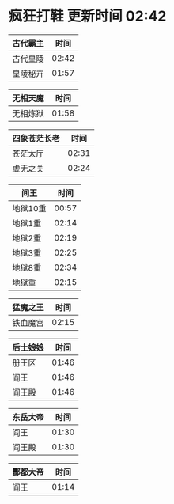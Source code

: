 # 疯狂打鞋 更新时间 02:42

| 古代霸主   | 时间    |
|--------|-------|
| 古代皇陵 | 02:42 |
| 皇陵秘卉 | 01:57 |

| 无相天魔   | 时间    |
|--------|-------|
| 无相炼狱 | 01:58 |

| 四象苍茫长老   | 时间    |
|--------|-------|
| 苍茫太厅 | 02:31 |
| 虚无之关 | 02:24 |

| 间王   | 时间    |
|--------|-------|
| 地狱10重 | 00:57 |
| 地狱1重 | 02:14 |
| 地狱2重 | 02:19 |
| 地狱3重 | 02:25 |
| 地狱8重 | 02:34 |
| 地狱重 | 02:15 |

| 猛魔之王   | 时间    |
|--------|-------|
| 铁血魔宫 | 02:15 |

| 后土娘娘   | 时间    |
|--------|-------|
| 册王区 | 01:46 |
| 阎王 | 01:46 |
| 阎王殿 | 01:46 |

| 东岳大帝   | 时间    |
|--------|-------|
| 阎王 | 01:30 |
| 阎王殿 | 01:30 |

| 酆都大帝   | 时间    |
|--------|-------|
| 阎王 | 01:14 |